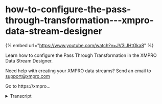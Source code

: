 # how-to-configure-the-pass-through-transformation---xmpro-data-stream-designer
{% embed url="https://www.youtube.com/watch?v=JV3lJHtGka8" %}



Learn how to configure the Pass Through Transformation in the XMPRO Data Stream Designer. 

Need help with creating your XMPRO data streams? Send an email to support@xmpro.com 

Go to https://xmpro...
<details>
<summary>Transcript</summary>Learn how to configure the Pass Through Transformation in the XMPRO Data Stream Designer. 

Need help with creating your XMPRO data streams? Send an email to support@xmpro.com 

Go to https://xmpro...
but we are going to do here is look at

how to set up and configure the Paso

transformation agent this agent allows a

selection of attributes of interest in a

pilot to pass down a stream instead of

passing the entire pilot to the rest of

the stream I have already set up and

configured an event simulator agent

which will generate a number of readings

I've also set up and configured an event

printer agent which will help us look at

what the data looks like when it's

passed through go to the tool box and

search for boss 3 you will find it under

transformations click on the agent and

drag it to the canvas

connect the up endpoint of the events

I'm not the agent to the input end point

of the boss through agent connect the

output end points of the password agent

to the input end point of the event

printer agent now that a default name

has been assigned for the bathroom agent

to rename this agent click on the white

space and start typing

click somewhere else on the canvas click

save double click on your agent this is

where you'll be configuring your agent

first make sure you're using the correct

collection if not select another

collection from the drop-down next

select the attributes in the payload

that you would like to pass through I

would like to pause for only temperature

so I'm going to select this attribute

and click apply click Save now I want to

run my stream so I'm going to click on

publish to view the live data click on

live view and select your event printer

agent click Save give it a second as you

can see only temperature is being passed

through to expand this page click on

maximize

you
</details>